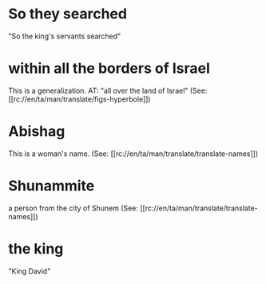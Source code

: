 # So they searched

"So the king's servants searched"

# within all the borders of Israel

This is a generalization. AT: "all over the land of Israel" (See: [[rc://en/ta/man/translate/figs-hyperbole]])

# Abishag

This is a woman's name. (See: [[rc://en/ta/man/translate/translate-names]])

# Shunammite

a person from the city of Shunem (See: [[rc://en/ta/man/translate/translate-names]])

# the king

"King David"